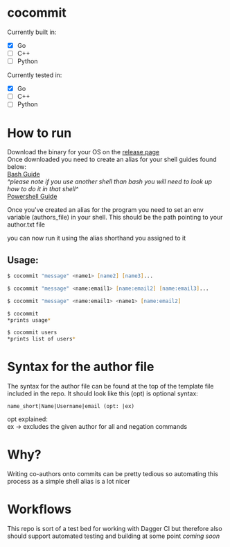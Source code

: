 # cocommit
Currently built in:
- [x] Go
- [ ] C++
- [ ] Python

Currently tested in:
- [x] Go
- [ ] C++
- [ ] Python

# How to run
Download the binary for your OS on the [release page](https://github.com/Slug-Boi/cocommit/releases)  
Once downloaded you need to create an alias for your shell guides found below:  
[Bash Guide](https://linuxize.com/post/how-to-create-bash-aliases/)  
*^please note if you use another shell than bash you will need to look up how to do it in that shell^*  
[Powershell Guide](https://learn.microsoft.com/en-us/powershell/module/microsoft.powershell.utility/set-alias?view=powershell-7.4)  

Once you've created an alias for the program you need to set an env variable (authors_file) in your shell. This should be the path pointing to your author.txt file   

you can now run it using the alias shorthand you assigned to it 
## Usage:
```zsh
$ cocommit "message" <name1> [name2] [name3]...

$ cocommit "message" <name:email1> [name:email2] [name:email3]...

$ cocommit "message" <name:email1> <name1> [name:email2]  

$ cocommit
*prints usage*

$ cocommit users
*prints list of users*
```

# Syntax for the author file
The syntax for the author file can be found at the top of the template file included in the repo. It should look like this (opt) is optional syntax:  
```
name_short|Name|Username|email (opt: |ex)
```
opt explained:  
ex -> excludes the given author for all and negation commands

# Why?
Writing co-authors onto commits can be pretty tedious so automating this process as a simple shell alias is a lot nicer

# Workflows
This repo is sort of a test bed for working with Dagger CI but therefore also should support automated testing and building at some point 
*coming soon*

